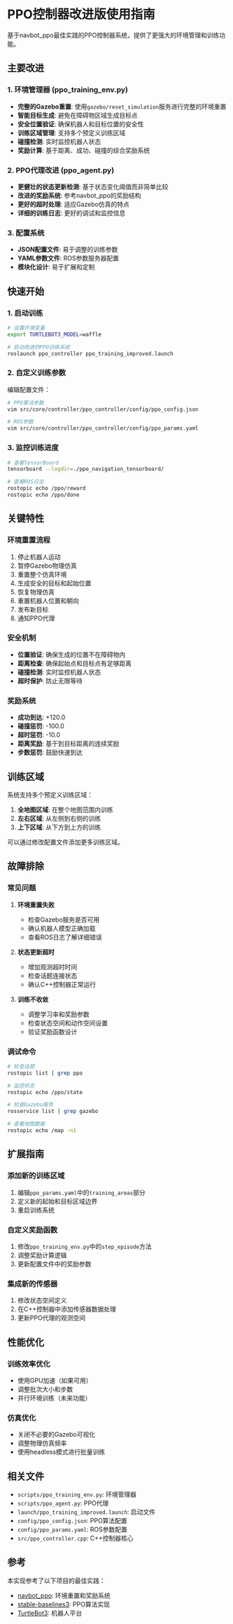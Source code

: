 # PPO控制器改进版使用指南

基于navbot_ppo最佳实践的PPO控制器系统，提供了更强大的环境管理和训练功能。

## 主要改进

### 1. 环境管理器 (ppo_training_env.py)
- **完整的Gazebo重置**: 使用`gazebo/reset_simulation`服务进行完整的环境重置
- **智能目标生成**: 避免在障碍物区域生成目标点
- **安全位置验证**: 确保机器人和目标位置的安全性
- **训练区域管理**: 支持多个预定义训练区域
- **碰撞检测**: 实时监控机器人状态
- **奖励计算**: 基于距离、成功、碰撞的综合奖励系统

### 2. PPO代理改进 (ppo_agent.py)
- **更健壮的状态更新检测**: 基于状态变化阈值而非简单比较
- **改进的奖励系统**: 参考navbot_ppo的奖励结构
- **更好的超时处理**: 适应Gazebo仿真的特点
- **详细的训练日志**: 更好的调试和监控信息

### 3. 配置系统
- **JSON配置文件**: 易于调整的训练参数
- **YAML参数文件**: ROS参数服务器配置
- **模块化设计**: 易于扩展和定制

## 快速开始

### 1. 启动训练
```bash
# 设置环境变量
export TURTLEBOT3_MODEL=waffle

# 启动改进的PPO训练系统
roslaunch ppo_controller ppo_training_improved.launch
```

### 2. 自定义训练参数
编辑配置文件：
```bash
# PPO算法参数
vim src/core/controller/ppo_controller/config/ppo_config.json

# ROS参数
vim src/core/controller/ppo_controller/config/ppo_params.yaml
```

### 3. 监控训练进度
```bash
# 查看TensorBoard
tensorboard --logdir=./ppo_navigation_tensorboard/

# 查看ROS日志
rostopic echo /ppo/reward
rostopic echo /ppo/done
```

## 关键特性

### 环境重置流程
1. 停止机器人运动
2. 暂停Gazebo物理仿真
3. 重置整个仿真环境
4. 生成安全的目标和起始位置
5. 恢复物理仿真
6. 重置机器人位置和朝向
7. 发布新目标
8. 通知PPO代理

### 安全机制
- **位置验证**: 确保生成的位置不在障碍物内
- **距离检查**: 确保起始点和目标点有足够距离
- **碰撞检测**: 实时监控机器人状态
- **超时保护**: 防止无限等待

### 奖励系统
- **成功到达**: +120.0
- **碰撞惩罚**: -100.0
- **超时惩罚**: -10.0
- **距离奖励**: 基于到目标距离的连续奖励
- **步数惩罚**: 鼓励快速到达

## 训练区域

系统支持多个预定义训练区域：

1. **全地图区域**: 在整个地图范围内训练
2. **左右区域**: 从左侧到右侧的训练
3. **上下区域**: 从下方到上方的训练

可以通过修改配置文件添加更多训练区域。

## 故障排除

### 常见问题

1. **环境重置失败**
   - 检查Gazebo服务是否可用
   - 确认机器人模型正确加载
   - 查看ROS日志了解详细错误

2. **状态更新超时**
   - 增加观测超时时间
   - 检查话题连接状态
   - 确认C++控制器正常运行

3. **训练不收敛**
   - 调整学习率和奖励参数
   - 检查状态空间和动作空间设置
   - 验证奖励函数设计

### 调试命令
```bash
# 检查话题
rostopic list | grep ppo

# 监控状态
rostopic echo /ppo/state

# 检查Gazebo服务
rosservice list | grep gazebo

# 查看地图数据
rostopic echo /map -n1
```

## 扩展指南

### 添加新的训练区域
1. 编辑`ppo_params.yaml`中的`training_areas`部分
2. 定义新的起始和目标区域边界
3. 重启训练系统

### 自定义奖励函数
1. 修改`ppo_training_env.py`中的`step_episode`方法
2. 调整奖励计算逻辑
3. 更新配置文件中的奖励参数

### 集成新的传感器
1. 修改状态空间定义
2. 在C++控制器中添加传感器数据处理
3. 更新PPO代理的观测空间

## 性能优化

### 训练效率优化
- 使用GPU加速（如果可用）
- 调整批次大小和步数
- 并行环境训练（未来功能）

### 仿真优化
- 关闭不必要的Gazebo可视化
- 调整物理仿真频率
- 使用headless模式进行批量训练

## 相关文件

- `scripts/ppo_training_env.py`: 环境管理器
- `scripts/ppo_agent.py`: PPO代理
- `launch/ppo_training_improved.launch`: 启动文件
- `config/ppo_config.json`: PPO算法配置
- `config/ppo_params.yaml`: ROS参数配置
- `src/ppo_controller.cpp`: C++控制器核心

## 参考

本实现参考了以下项目的最佳实践：
- [navbot_ppo](https://github.com/hamidthri/navbot_ppo): 环境重置和奖励系统
- [stable-baselines3](https://github.com/DLR-RM/stable-baselines3): PPO算法实现
- [TurtleBot3](https://github.com/ROBOTIS-GIT/turtlebot3): 机器人平台